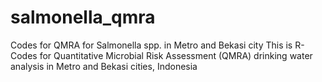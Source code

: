 # salmonella_qmra
Codes for QMRA for Salmonella spp. in Metro and Bekasi city 
This is R-Codes for Quantitative Microbial Risk Assessment (QMRA) drinking water analysis in Metro and Bekasi cities, Indonesia 
